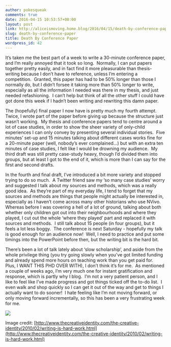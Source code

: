```yaml
---
author: pokesqueak
comments: true
date: 2016-04-15 10:53:57+00:00
layout: post
link: http://aliceismoving.home.blog/2016/04/15/death-by-conference-paper/
slug: death-by-conference-paper
title: Death By Conference Paper
wordpress_id: 42
---
```


It’s taken me the best part of a week to write a 30-minute conference paper, and I’m really annoyed that it took so long.  Normally, I can put papers together pretty easily, and in fact find it more pleasurable than thesis-writing because I don’t have to reference, unless I’m entering a competition.  Granted, this paper has had to be 50% longer than those I normally do, but I didn’t forsee it taking more than 50% longer to write, especially as all the information I needed was there in my thesis, and just needed refashioning.  I can’t help but think of all the other stuff I could have got done this week if I hadn’t been writing and rewriting this damn paper.

The (hopefully) final paper I now have is pretty much my fourth attempt.  Twice, I wrote part of the paper before giving up because the structure just wasn’t working.  My thesis and conference papers tend to centre around a lot of case studies, in order to show the sheer variety of only-child experiences I can only convey by presenting several individual stories.  Five minutes’ set-up and 15 minutes talking about different cases works fine for a 20-minute paper (well, nobody’s ever complained…) but with an extra ten minutes of case studies, I felt like I would be drowning my audience.  My third draft was still pretty case-study heavy, though I’d divided them into groups, but at least I got to the end of it, which is more than I can say for the first and second drafts.

In the fourth and final draft, I’ve introduced a bit more variety and stopped trying to do so much.  A Twitter friend saw my ‘so many case studies’ worry and suggested I talk about my sources and methods, which was a really good idea.  As they’re part of my everyday life, I tend to forget that my sources and methods are things that people might actually be interested in, especially as I haven’t come across many other historians who use NVivo.  Whereas before I was covering a hell of a lot of ground, talking about both whether only children got out into their neighbourhoods and where they played, I cut out the whole ‘where they played’ part and replaced it with sources and methods.  I still talk about 15 people (in four groups), but it feels a lot less boggy.  The conference is next Saturday - hopefully my talk is good enough for an audience now!  Well, I need to practice and put some timings into the PowerPoint before then, but the writing bit is the hard bit.

There’s been a lot of talk lately about ‘slow scholarship’, and aside from the whole privilege thing (you try going slowly when you’ve got limited funding and already spend more hours on teaching work than you get paid for.  Plus, I WANT THIS PHD OVER WITH), I don’t think it’s for me.  As mentioned a couple of weeks ago, I’m very much one for instant gratification and response, which is partly why I blog.  I’m not a very patient person, and I like to feel like I’ve made progress and got things ticked off the to-do list.  I even walk and shop quickly so I can get it out of the way and get to things I actually want to do sooner!  I hate feeling like I’m not moving forward, or only moving forward incrementally, so this has been a very frustrating week for me.

![](https://66.media.tumblr.com/17063c816069da1d17e68175456684d5/tumblr_inline_o5o8wy1MlA1s70b7a_540.jpg)

Image credit: [http://www.thecreativeidentity.com/the-creative-identity/2010/02/writing-is-hard-work.html](http://www.thecreativeidentity.com/the-creative-identity/2010/02/writing-is-hard-work.html)  

